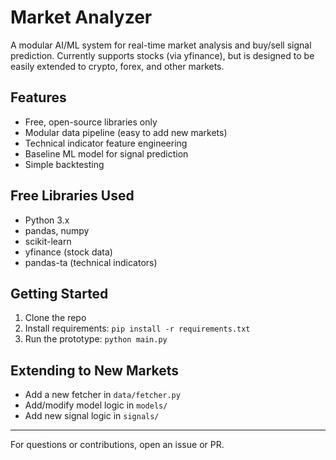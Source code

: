 # Market Analyzer

A modular AI/ML system for real-time market analysis and buy/sell signal prediction. Currently supports stocks (via yfinance), but is designed to be easily extended to crypto, forex, and other markets.

## Features
- Free, open-source libraries only
- Modular data pipeline (easy to add new markets)
- Technical indicator feature engineering
- Baseline ML model for signal prediction
- Simple backtesting

## Free Libraries Used
- Python 3.x
- pandas, numpy
- scikit-learn
- yfinance (stock data)
- pandas-ta (technical indicators)

## Getting Started
1. Clone the repo
2. Install requirements: `pip install -r requirements.txt`
3. Run the prototype: `python main.py`

## Extending to New Markets
- Add a new fetcher in `data/fetcher.py`
- Add/modify model logic in `models/`
- Add new signal logic in `signals/`

---

For questions or contributions, open an issue or PR. 